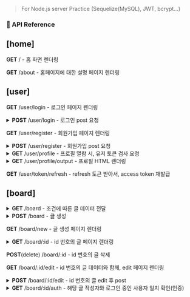 > For Node.js server Practice (Sequelize(MySQL), JWT, bcrypt...)

### 📝 API Reference
## [home]

**GET** / - 홈 화면 렌더링

**GET** /about - 홈페이지에 대한 설명 페이지 렌더링

## [user]

**GET** /user/login - 로그인 페이지 렌더링

<details>

<summary><b>POST</b> /user/login - 로그인 post 요청</summary>

* [프론트](./FrontEnd/public/js/user/login.js)

  * 이메일 & 비밀번호 유효성 검사 & 전달
  
  * 정상 응답받을 시, 로컬 스토리지에 해당 Access & Refresh 토큰 저장하고 홈 화면으로 이동
  
* [백엔드](./BackEnd/src/controllers/user/service.js)

  * 요청받은 이메일로 유저를 검색하고, 비밀번호 복호화 후 동일하면 Access & Refresh 토큰 리턴

</details>

**GET** /user/register - 회원가입 페이지 렌더링

<details>

<summary><b>POST</b> /user/register - 회원가입 post 요청</summary>

* [프론트](./FrontEnd/public/js/user/register.js)

  * 유저명 & 이메일 & 비밀번호 전달
  
  * 응답받은 코드가 200일시, 로그인 화면 이동
  
  * 응답받은 코드가 200이 아닐 시, 에러 메시지 화면 출력
  
* [백엔드](./BackEnd/src/controllers/user/service.js)

  * 요청받은 유저명 & 이메일 & 비밀번호 유효성 검사
  
  * 유저명 & 이메일 중복체크
  
  * 이상 없을 시, 비밀번호 암호화 후 성공 코드 200 반환
  
</details>

<details>

<summary><b>GET</b> /user/profile - 프로필 열람 시, 유저 토큰 검사 요청</summary>

* [프론트](./FrontEnd/public/js/index.js)

  * 화면상 프로필 클릭 시, 로컬스토리지안의 Access 토큰 전달
  
  * 응답받은 코드가 200일시, 유저정보를 파라미터로 파싱 하여, 해당 주소로 이동
  
  * 응답받은 코드가 419일시, Refresh 토큰으로 Access 토큰 재발급 요청. 그 후, 재발급 받은 Access 토큰 저장
  
  * 응답받은 코드가 이외의 것일 시, 재로그인을 위한 로그인 페이지로 이동
  
* [백엔드](./BackEnd/src/controllers/user/service.js)

  * 받은 토큰 검사 후, 해당 토큰에 대한 유저정보 전달
  
</details>

<details>

<summary><b>GET</b> /user/profile/output - 프로필 HTML 렌더링</summary>

* [프론트](./FrontEnd/public/js/index.js)

  * /user/profile에서 응답받은 유저정보를 파라미터로 파싱 하여, 해당 주소로 이동
  
* [백엔드](./BackEnd/src/controllers/user/service.js)

  * 프론트에게 받은 주소 쿼리 & 파라미터가 유지된 채 프로필 HTML 렌더링
  
</details>

**GET** /user/token/refresh - refresh 토큰 받아서, access token 재발급

## [board]

<details>

<summary><b>GET</b> /board - 조건에 따른 글 데이터 전달</summary>

* [프론트](./FrontEnd/views/post/index.ejs)

  * 위 메뉴 'Board'를 클릭 시, /board API 호출
  
  * 글 ID, 제목, 조회 수, 작성자, 작성 시간 등을 표시할 수 있다.
  
  * 글의 (제목, 글),(제목),(글),(작성자)로 게시글을 검색할 수 있다.
  
  * 페이지가 존재하고, 페이지당 표시될 게시글의 수를 정할 수 있다.
  
  * New 버튼 클릭 시, 브라우저 내 로컬 스토리지에서 토큰 검사 (토큰이 없을 시, 로그인 화면으로 이동)
  
* [백엔드](./BackEnd/src/controllers/board/service.js)

  * 프론트로부터 page, limit, Search 종류 등을 전달받아, 해당 조건에 맞는 게시글로 응답

</details>

<details>

<summary><b>POST</b> /board - 글 생성</summary>

* [프론트](./FrontEnd/public/js/post/create.js)

  * 제목 & 글 유효성 검사
  
  * 작성하고자 하는 제목과, 글을 입력 후 Access 토큰과 함께, 해당 데이터 전달
  
  * 글 전달 후, 419코드를 응답받게 되면, Refresh 토큰으로 Access 재발급 요청
  
  * 그 이외의 코드는 로그인 화면 이동
  
* [백엔드](./BackEnd/src/controllers/board/service.js)

  * 프론트쪽에서부터 전달받은 토큰 검사 후, 해당 데이터로 글 생성

</details>

**GET** /board/new - 글 생성 페이지 렌더링

<details>

<summary><b>GET</b> /board/:id - id 번호의 글 페이지 렌더링</summary>

* [프론트](./FrontEnd/views/post/index.ejs)

  * /board 페이지에서 해당 글을 클릭 시, 현재 페이지 & 검색어 등을 기억하며, /board/:id API 호출
  
  * 그 후, 페이지에서 항상 작성된 글과 현재 로그인한 사용자와 매칭하여 작성자가 맞는다면, [Back] 버튼 이 외 [Edit], [Delete] 버튼 노출
  
  * [Back] & [Edit] -> 현재 페이지 & 검색어 등을 기억, [Delete] 버튼 작동 시, 1페이지로 이동
  
* [백엔드](./BackEnd/src/controllers/board/service.js)

  * 호출 요청을 받고, 파라미터의 id를 파싱 하여 해당 id의 게시글 데이터로 응답과 함께, [작성된 페이지](./FrontEnd/views/post/show.ejs) 렌더링
  
  * API 요청당 조회 수 +1

</details>

**POST**(delete) /board/:id - id 번호의 글 삭제

**GET** /board/:id/edit - id 번호의 글 데이터와 함께, edit 페이지 렌더링

<details>

<summary><b>POST</b> /board/:id/edit - id 번호의 글 edit 후 post</summary>

* [프론트](./FrontEnd/public/js/post/update.js)

  * 수정하고자 하는 해당 글의 제목 & 글 유효성 검사
  
  * Access 토큰과 함께 수정 API 호출
  
* [백엔드](./BackEnd/src/controllers/board/service.js)

  * 프론트로부터 전달받은 데이터로 해당 게시글 내용 변경
  
</details>

<details>

<summary><b>GET</b> /board/:id/auth - 해당 글 작성자와 로그인 중인 사용자 일치 확인(인증)</summary>

  * 프론트로부터 토큰을 전달받고, 토큰 검사 후, 주소상 게시글의 id가 토큰에 존재하는 사용자가 작성한 글이 맞는지 확인
  
  * 그 후, 해당 글 페이지의 [back] or [back, edit, delete] button 출력여부 결정

</details>
